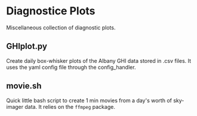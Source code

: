 # Diagnostice Plots #

Miscellaneous collection of diagnostic plots.

## GHIplot.py ##

Create daily box-whisker plots of the Albany GHI data stored in .csv files. It uses the yaml config file through the config_handler.

## movie.sh ##

Quick little bash script to create 1 min movies from a day's worth of sky-imager data. It relies on the `ffmpeg` package.

